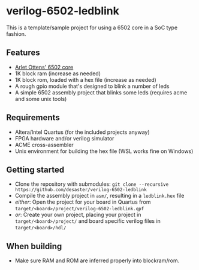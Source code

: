 # verilog-6502-ledblink

This is a template/sample project for using a 6502 core in a SoC type fashion.

## Features

* [Arlet Ottens' 6502 core](https://github.com/Arlet/verilog-6502)
* 1K block ram (increase as needed)
* 1K block rom, loaded with a hex file (increase as needed)
* A rough gpio module that's designed to blink a number of leds
* A simple 6502 assembly project that blinks some leds (requires acme and some unix tools)

## Requirements

* Altera/Intel Quartus (for the included projects anyway)
* FPGA hardware and/or verilog simulator
* ACME cross-assembler
* Unix environment for building the hex file (WSL works fine on Windows)

## Getting started

* Clone the repository with submodules:
  `git clone --recursive https://github.com/desaster/verilog-6502-ledblink`
* Compile the assembly project in `asm/`, resulting in a `ledblink.hex` file
* *either*: Open the project for your board in Quartus from
  `target/<board>/project/verilog-6502-ledblink.qpf`
* *or*: Create your own project, placing your project in `target/<board>/project/` and board specific verilog files in `target/<board>/hdl/`

## When building

* Make sure RAM and ROM are inferred properly into blockram/rom.
